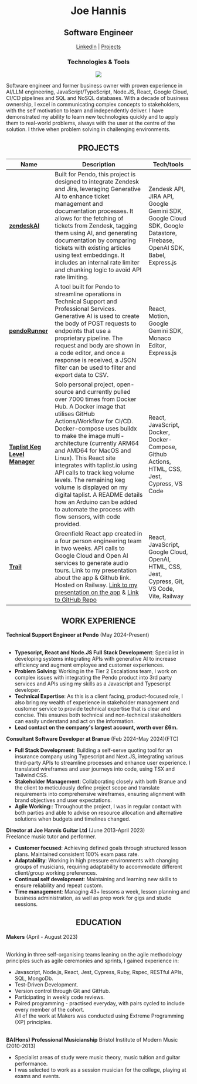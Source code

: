 <h1 align="center">Joe Hannis</h1>

<h2 align="center">Software Engineer</h2>

<p align="center"> 
  <a href="https://www.linkedin.com/in/joe-hannis/">LinkedIn</a> | 
  <a href="https://github.com/joehannis/joehannis/blob/master/README.md#projects">Projects</a> 
</p>

<h3 align="center">Technologies & Tools</h3>

<p align="center">
  <a href="https://skillicons.dev">
    <img src="https://skillicons.dev/icons?i=ai,react,ts,js,nodejs,gcp,nextjs,cypress,jest,express,tailwind,babel,docker,arduino,raspberrypi,mongodb,postgres&perline=5" />
  </a>
</p>

Software engineer and former business owner with proven experience in AI/LLM engineering, JavaScript/TypeScript, Node.JS, React, Google Cloud, CI/CD pipelines and SQL and NoSQL databases. With a decade of business ownership, I excel in communicating complex concepts to stakeholders, with the self motivation to learn and independently deliver. I have demonstrated my ability to learn new technologies quickly and to apply them to real-world problems, always with the user at the centre of the solution. I thrive when problem solving in challenging environments.


<h2 align="center">PROJECTS</h2>

| Name                         | Description       | Tech/tools        |
| ---------------------------- | ----------------- | ----------------- |
| [**zendeskAI**](https://tinylink.net/y4Ych)                 |Built for Pendo, this project is designed to integrate Zendesk and Jira, leveraging Generative AI to enhance ticket management and documentation processes. It allows for the fetching of tickets from Zendesk, tagging them using AI, and generating documentation by comparing tickets with existing articles using text embeddings. It includes an internal rate limiter and chunking logic to avoid API rate limiting.| Zendesk API, JIRA API, Google Gemini SDK, Google Cloud SDK, Google Datastore, Firebase, OpenAI SDK, Babel, Express.js |
| [**pendoRunner**](https://tinylink.net/ICx0e)                 |A tool built for Pendo to streamline operations in Technical Support and Professional Services. Generative AI is used to create the body of POST requests to endpoints that use a proprietary pipeline. The request and body are shown in a code editor, and once a response is received, a JSON filter can be used to filter and export data to CSV.| React, Motion, Google Gemini SDK, Monaco Editor, Express.js |
| [**Taplist Keg Level Manager**](https://tinyurl.com/26pfusx3)                 |Solo personal project, open-source and currently pulled over 7000 times from Docker Hub. A Docker image that utilises GitHub Actions/Workflow for CI/CD. Docker-compose uses buildx to make the image multi-architecture (currently ARM64 and AMD64 for MacOS and Linux). This React site integrates with taplist.io using API calls to track keg volume levels. The remaining keg volume is displayed on my digital taplist. A README details how an Arduino can be added to automate the process with flow sensors, with code provided.| React, JavaScript, Docker, Docker-Compose, Github Actions, HTML, CSS, Jest, Cypress, VS Code |
| [**Trail**](https://trail-production.up.railway.app/)            | Greenfield React app created in a four person engineering team in two weeks. API calls to Google Cloud and Open AI services to generate audio tours. Link to my presentation about the app & Github link. Hosted on Railway. [Link to my presentation on the app](https://drive.google.com/file/d/1mSIrJ8QDvIhS6k-yOBnWxjJ6bwq7LsCW/view?usp=drive_link)  &   [Link to GitHub Repo](https://tinyurl.com/a5vmybxs) | React, JavaScript, Google Cloud, OpenAI, HTML, CSS, Jest, Cypress, Git, VS Code, Vite, Railway  |

<h2 align="center">WORK EXPERIENCE</h2>
<strong>Technical Support Engineer at Pendo</strong> (May 2024-Present)</br></br>

- <strong>Typescript, React and Node.JS Full Stack Development</strong>: Specialist in developing systems integrating APIs with generative AI to increase efficiency and augment employee and customer experiences.</br>
- <strong>Problem Solving</strong>: Working in the Tier 2 Escalations team, I work on complex issues with integrating the Pendo product into 3rd party services and APIs using my skills as a Javascript and Typescript developer.</br> 
- <strong>Technical Expertise</strong>: As this is a client facing, product-focused role, I also bring my wealth of experience in stakeholder management and customer service to provide technical expertise that is clear and concise. This ensures both technical and non-technical stakeholders can easily understand and act on the information.
- <strong>Lead contact on the company's largest account, worth over £6m.</strong>

<strong>Consultant Software Developer at Branue</strong> (Feb 2024-May 2024)(FTC)</br>


- <strong>Full Stack Development</strong>:  Building a self-serve quoting tool for an insurance company using Typescript and Next.JS, integrating various third-party APIs to streamline processes and enhance user experience. I translated wireframes and user journeys into code, using TSX and Tailwind CSS.</br>
- <strong>Stakeholder Management</strong>: Collaborating closely with both Branue and the client to meticulously define project scope and translate requirements into comprehensive wireframes, ensuring alignment with brand objectives and user expectations.</br>
- <strong>Agile Working:</strong>: Throughout the project, I was in regular contact with both parties and able to advise on resource allocation and alternative solutions when budgets and timelines changed.</br>


<strong>Director at Joe Hannis Guitar Ltd</strong> (June 2013-April 2023)</br>
Freelance music tutor and performer.

- <strong>Customer focused</strong>: Achieving defined goals through structured lesson plans. Maintained consistent 100% exam pass rate.</br>
- <strong>Adaptability</strong>: Working in high pressure environments with changing groups of musicians, requiring adaptability to accommodate different client/group working preferences.</br>
- <strong>Continual self development</strong>:  Maintaining and learning new skills to ensure reliability and repeat custom.</br>
- <strong>Time management</strong>: Managing 43+ lessons a week, lesson planning and business administration, as well as prep work for gigs and studio sessions.</br>

<h2 align="center">EDUCATION</h2>
<strong>Makers</strong> (April - August 2023)</br></br> 

Working in three self-organising teams leaning on the agile methodology principles such as agile ceremonies and sprints, I gained experience in:</br>
- Javascript, Node.js, React,  Jest, Cypress, Ruby, Rspec, RESTful APIs, SQL, MongoDb.</br>
- Test-Driven Development.</br>
- Version control through Git and GitHub.</br>
- Participating in weekly code reviews.</br>
- Paired programming - practised everyday, with pairs cycled to include every member of the cohort.</br> 
All of the work at Makers was conducted using Extreme Programming (XP) principles.</br></br>

<strong>BA(Hons) Professional Musicianship</strong> Bristol Institute of Modern Music (2010-2013)</br>

- Specialist areas of study were music theory, music tuition and guitar performance.</br>
- I was selected to work as a session musician for the college, playing at exams and events.

